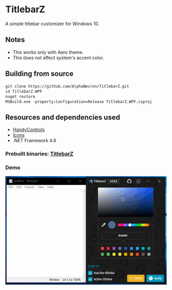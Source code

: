 # TitlebarZ
A simple titlebar customizer for Windows 10.  

## Notes
- This works only with Aero theme.
- This does not affect system's accent color.

## Building from source
```
git clone https://github.com/AlphaNecron/TitlebarZ.git
cd TitlebarZ.WPF
nuget restore
MSBuild.exe -property:Configuration=Release TitlebarZ.WPF.csproj
```

## Resources and dependencies used
- [HandyControls](https://github.com/ghost1372/HandyControls)  
- [Icons](https://icons8.com/)
- .NET Framework 4.8

### Prebuilt binaries: [TitlebarZ](https://github.com/AlphaNecron/TitlebarZ/releases/latest)

### Demo
![Demo](https://raw.githubusercontent.com/AlphaNecron/TitlebarZ/master/demo.gif)
